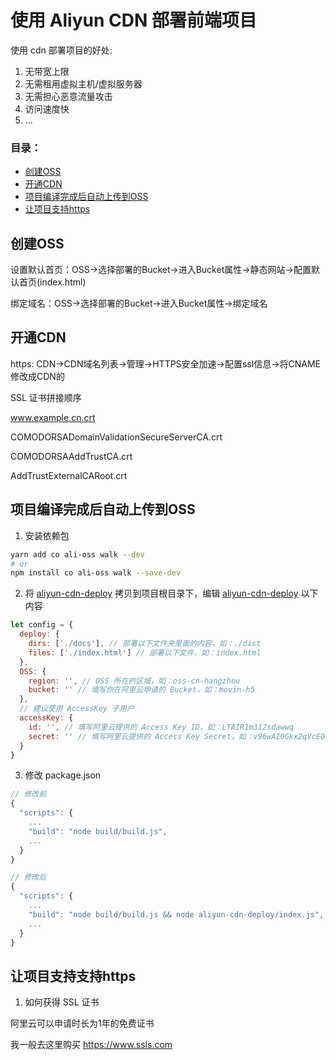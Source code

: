 # 使用 Aliyun CDN 部署前端项目

使用 cdn 部署项目的好处:

1. 无带宽上限
2. 无需租用虚拟主机/虚拟服务器
3. 无需担心恶意流量攻击
4. 访问速度快
5. ...

### 目录：
- [创建OSS](#创建OSS)
- [开通CDN](#开通CDN)
- [项目编译完成后自动上传到OSS](项目编译完成后自动上传到OSS)
- [让项目支持https](#让项目支持支持https)

## 创建OSS

设置默认首页：OSS->选择部署的Bucket->进入Bucket属性->静态网站->配置默认首页(index.html)

绑定域名：OSS->选择部署的Bucket->进入Bucket属性->绑定域名

## 开通CDN

https: CDN->CDN域名列表->管理->HTTPS安全加速->配置ssl信息->将CNAME修改成CDN的

SSL 证书拼接顺序

www.example.cn.crt

COMODORSADomainValidationSecureServerCA.crt

COMODORSAAddTrustCA.crt

AddTrustExternalCARoot.crt

## 项目编译完成后自动上传到OSS

1. 安装依赖包

``` sh
yarn add co ali-oss walk --dev
# or
npm install co ali-oss walk --save-dev
```

2. 将 [aliyun-cdn-deploy](https://github.com/Chooin/aliyun-cdn-deploy-front-end-project/blob/master/aliyun-cdn-deploy) 拷贝到项目根目录下，编辑 [aliyun-cdn-deploy](https://github.com/Chooin/aliyun-cdn-deploy-front-end-project/blob/master/aliyun-cdn-deploy) 以下内容

``` js
let config = {
  deploy: {
    dirs: ['./docs'], // 部署以下文件夹里面的内容，如：./dist
    files: ['./index.html'] // 部署以下文件，如：index.html
  },
  OSS: {
    region: '', // OSS 所在的区域，如：oss-cn-hangzhou
    bucket: '' // 填写你在阿里云申请的 Bucket，如：movin-h5
  },
  // 建议使用 AccessKey 子用户
  accessKey: {
    id: '', // 填写阿里云提供的 Access Key ID，如：LTAIR1m312sdawwq
    secret: '' // 填写阿里云提供的 Access Key Secret，如：v96wAI0Gkx2qVcEO2F1V31231
  }
}
```

3. 修改 package.json

``` js
// 修改前
{
  "scripts": {
    ...
    "build": "node build/build.js",
    ...
  }
}

// 修改后
{
  "scripts": {
    ...
    "build": "node build/build.js && node aliyun-cdn-deploy/index.js",
    ...
  }
}
```

## 让项目支持支持https

1. 如何获得 SSL 证书

阿里云可以申请时长为1年的免费证书

我一般去这里购买 https://www.ssls.com
